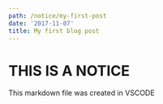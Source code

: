 ```yaml
---
path: /notice/my-first-post
date: '2017-11-07'
title: My first blog post
---
```


# THIS IS A NOTICE

This markdown file was created in VSCODE
